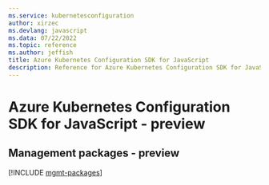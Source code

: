 ```yaml
---
ms.service: kubernetesconfiguration
author: xirzec
ms.devlang: javascript
ms.data: 07/22/2022
ms.topic: reference
ms.author: jeffish
title: Azure Kubernetes Configuration SDK for JavaScript
description: Reference for Azure Kubernetes Configuration SDK for JavaScript
---
```

# Azure Kubernetes Configuration SDK for JavaScript - preview

## Management packages - preview
[!INCLUDE [mgmt-packages](kubernetes-configuration-mgmt-index.md)]